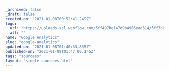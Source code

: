 ```yaml
---
_archived: false
_draft: false
created-on: "2021-01-08T00:52:41.249Z"
logo:
  url: "https://uploads-ssl.webflow.com/5ff497be147d9b4966ead314/5ff7b810bcfe328e99b2bfa3_endpoints_0139_Google%20Analytics.jpg"
  alt: ""
name: "Google Analytics"
slug: "google-analytics"
updated-on: "2021-01-08T01:40:33.835Z"
published-on: "2021-01-08T01:47:00.145Z"
tags: "sourcees"
layout: "single-sourcees.html"
---
```



